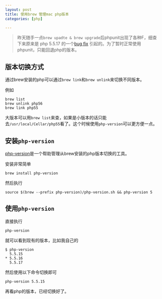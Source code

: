 ```yaml
---
layout: post
title: 使用brew 管理mac php版本
categories: [php]

---
```


> 昨天随手一点`brew upadte & brew upgrade`后phpunit出现了各种F，细查下来原来是 php 5.5.17 的一个[bug fix][1] 引起的。为了暂时正常使用phpunit，只能回退php的版本。 

   [1]: https://bugs.php.net/bug.php?id=67839

## 版本切换方式 

通过brew安装的php可以通过`brew link`和`brew unlink`来切换不同版本。 

例如 
    
    brew list
    brew unlink php56
    brew link php55
    

大版本可以用`brew list`来查，如果是小版本的话只能去`/usr/local/Cellar/php55`看了。这个时候使用`php-version`可以更方便一点。 

## 安装`php-version`

[php-version][2]是一个帮助管理从brew安装的php版本切换的工具。 

   [2]: https://github.com/wilmoore/php-version

安装非常简单 
    
    brew install php-version
    

然后执行 
    
    source $(brew --prefix php-version)/php-version.sh && php-version 5
    

## 使用`php-version`

直接执行 
    
    php-version
    

就可以看到现有的版本，比如我自己的 
    
    $ php-version
      5.5.15
    * 5.5.16
      5.5.17
    

然后使用以下命令切换即可 
    
    php-version 5.5.15
    

再看php的版本，已经切换好了。 


